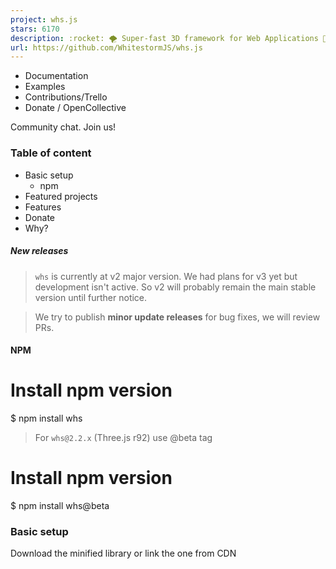 ```yaml
---
project: whs.js
stars: 6170
description: :rocket: 🌪 Super-fast 3D framework for Web Applications 🥇 & Games 🎮. Based on Three.js
url: https://github.com/WhitestormJS/whs.js
---
```


-   Documentation
-   Examples
-   Contributions/Trello
-   Donate / OpenCollective

Community chat. Join us!

### Table of content

-   Basic setup
    -   npm
-   Featured projects
-   Features
-   Donate
-   Why?

##### New releases

> `whs` is currently at v2 major version. We had plans for v3 yet but development isn't active. So v2 will probably remain the main stable version until further notice.

> We try to publish **minor update releases** for bug fixes, we will review PRs.

#### NPM

# Install npm version
$ npm install whs

> For `whs@2.2.x` (Three.js r92) use @beta tag

# Install npm version
$ npm install whs@beta

### Basic setup

Download the minified library or link the one from CDN

<script src\="js/three.min.js"\></script\>
<script src\="js/whs.min.js"\></script\>

The code below makes a `WHS.App` instance which handles all your modules and components for better work with `WebGL`. This one creates a _scene_, _camera_ and _renderer_ - we add the following modules to the App.

const app \= new WHS.App(\[
  new WHS.ElementModule(), // Apply to DOM.
  new WHS.SceneModule(), // Create a new THREE.Scene and set it to app.

  new WHS.DefineModule('camera', new WHS.PerspectiveCamera({ // Apply a camera.
    position: new THREE.Vector3(0, 0, 50)
  })),

  new WHS.RenderingModule({bgColor: 0x162129}), // Apply THREE.WebGLRenderer
  new WHS.ResizeModule() // Make it resizable.
\]);

app.start(); // Run app.

### Featured projects

### Features

-   💎 **Simple in usage**
-   🚀 Speeds up 3D scene prototyping
-   🔌 **Component based scene graph**
-   💣 Simple integration of any **high performance physics** even with `Worker` (Multithreading)
-   💫 Automatization of rendering
-   🆕 **ES2015+ based**
-   🔷 Extension system (modules)
-   📦 Webpack friendly
-   ✔️ **Integrated Three.js rendering engine**
-   💞 Work with whs.js and Three.js at the same time

### External Modules

Name

Status

Description

physics-module-ammonext

Physics module based on Ammo.js

### Donate

#### Backers

Support us with a monthly donation and help us continue framework development🎉 and adding new features💡🎁.
